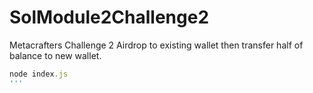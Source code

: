 # SolModule2Challenge2
Metacrafters Challenge 2
Airdrop to existing wallet then transfer half of balance to new wallet.
```javascript
node index.js
'''
